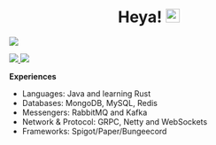 <div align="center">
   <h1>Heya! <img src="https://media.giphy.com/media/hvRJCLFzcasrR4ia7z/giphy.gif" width="25px"></h1>
</div>

<img align="center" src="https://github-readme-stats.vercel.app/api?username=mluizaa00&count_private=true&show_icons=true&hide_title=true"/>

<p align="left">
  <a href="mailto:taeckls@gmail.com">
    <img src="https://img.shields.io/badge/-taeckls@gmail.com-2F80ED?style=flat-square&labelColor=2F80ED&logo=Gmail&logoColor=FFFFFF&link=mailto:taeckls@gmail.com">
  </a>
  <a href="https://discord.com/users/374628490143596545">
    <img src="https://img.shields.io/badge/vacant-2F80ED?style=flat-square&labelColor=2F80ED&logo=discord&logoColor=FFFFFF">
  </a>
</p>

**Experiences**

- Languages: Java and learning Rust
- Databases: MongoDB, MySQL, Redis
- Messengers: RabbitMQ and Kafka
- Network & Protocol: GRPC, Netty and WebSockets
- Frameworks: Spigot/Paper/Bungeecord
